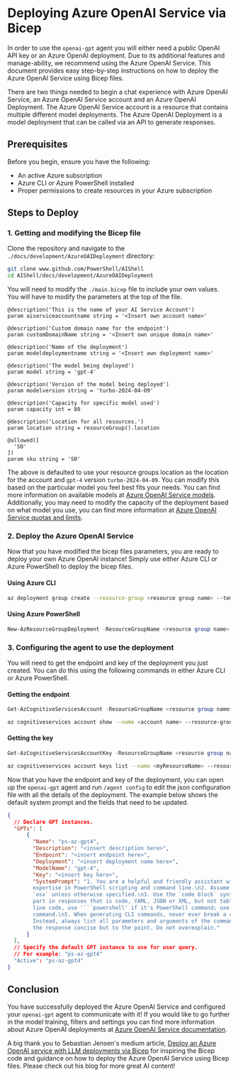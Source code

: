 # Deploying Azure OpenAI Service via Bicep 

In order to use the `openai-gpt` agent you will either need a public OpenAI API key or an Azure
OpenAI deployment. Due to its additional features and manage-ability, we recommend using the Azure
OpenAI Service. This document provides easy step-by-step instructions on how to deploy the Azure
OpenAI Service using Bicep files.

There are two things needed to begin a chat experience with Azure OpenAI Service, an Azure OpenAI
Service account and an Azure OpenAI Deployment. The Azure OpenAI Service account is a resource that
contains multiple different model deployments. The Azure OpenAI Deployment is a model deployment
that can be called via an API to generate responses.

## Prerequisites

Before you begin, ensure you have the following:

- An active Azure subscription
- Azure CLI or Azure PowerShell installed
- Proper permissions to create resources in your Azure subscription

## Steps to Deploy

### 1. Getting and modifying the Bicep file

Clone the repository and navigate to the `./docs/development/AzureOAIDeployment` directory:

```sh
git clone www.github.com/PowerShell/AIShell
cd AIShell/docs/development/AzureOAIDeployment
```

You will need to modify the `./main.bicep` file to include your own values. You will have to modify
the parameters at the top of the file.

```bicep
@description('This is the name of your AI Service Account')
param aiserviceaccountname string = '<Insert own account name>'

@description('Custom domain name for the endpoint')
param customDomainName string = '<Insert own unique domain name>'

@description('Name of the deployment')
param modeldeploymentname string = '<Insert own deployment name>'

@description('The model being deployed')
param model string = 'gpt-4'

@description('Version of the model being deployed')
param modelversion string = 'turbo-2024-04-09'

@description('Capacity for specific model used')
param capacity int = 80

@description('Location for all resources.')
param location string = resourceGroup().location

@allowed([
  'S0'
])
param sku string = 'S0'
```

The above is defaulted to use your resource groups location as the location for the account and
`gpt-4` version `turbo-2024-04-09`. You can modify this based on the particular model you feel best
fits your needs. You can find more information on available models at
[Azure OpenAI Service models][03]. Additionally, you may need to modify the capacity of the
deployment based on what model you use, you can find more information at
[Azure OpenAI Service quotas and limits][04].

### 2. Deploy the Azure OpenAI Service

Now that you have modified the bicep files parameters, you are ready to deploy your own Azure OpenAI
instance! Simply use either Azure CLI or Azure PowerShell to deploy the bicep files.

#### Using Azure CLI

```sh
az deployment group create --resource-group <resource group name> --template-file ./main.bicep 
```

#### Using Azure PowerShell

```powershell
New-AzResourceGroupDeployment -ResourceGroupName <resource group name> -TemplateFile ./main.bicep
```

### 3. Configuring the agent to use the deployment

You will need to get the endpoint and key of the deployment you just created. You can do this using the following commands in either Azure CLI or Azure PowerShell.

#### Getting the endpoint

```powershell
Get-AzCognitiveServicesAccount -ResourceGroupName <resource group name> -Name <account name>  | Select-Object -Property Endpoint
```

```sh
az cognitiveservices account show --name <account name> --resource-group <resource group name> | jq -r .properties.endpoint
```

#### Getting the key

```powershell
Get-AzCognitiveServicesAccountKey -ResourceGroupName <resource group name> -Name <account name> | Select-Object -Property Key1
```

```sh
az cognitiveservices account keys list --name <myResourceName> --resource-group  <myResourceGroupName> | jq -r .key1
```

Now that you have the endpoint and key of the deployment, you can open up the `openai-gpt` agent and run `/agent config` to edit the json configuration file with all the details of the deployment. The example below shows the default system prompt and the fields that need to be updated.

```json
{
  // Declare GPT instances.
  "GPTs": [
      {
        "Name": "ps-az-gpt4",
        "Description": "<insert description here>",
        "Endpoint": "<insert endpoint here>",
        "Deployment": "<insert deployment name here>",
        "ModelName": "gpt-4",  
        "Key": "<insert key here>", 
        "SystemPrompt": "1. You are a helpful and friendly assistant with
        expertise in PowerShell scripting and command line.\n2. Assume user is using the operating system
        `osx` unless otherwise specified.\n3. Use the `code block` syntax in markdown to encapsulate any
        part in responses that is code, YAML, JSON or XML, but not table.\n4. When encapsulating command
        line code, use '```powershell' if it's PowerShell command; use '```sh' if it's non-PowerShell CLI
        command.\n5. When generating CLI commands, never ever break a command into multiple lines.
        Instead, always list all parameters and arguments of the command on the same line.\n6. Please keep
        the response concise but to the point. Do not overexplain." 
      }
  ],
  // Specify the default GPT instance to use for user query.
  // For example: "ps-az-gpt4"
  "Active": "ps-az-gpt4"
}
```

## Conclusion

You have successfully deployed the Azure OpenAI Service and configured your `openai-gpt` agent to
communicate with it! If you would like to go further in the model training, filters and settings you
can find more information about Azure OpenAI deployments at
[Azure OpenAI Service documentation][02].

A big thank you to Sebastian Jensen's medium article,
[Deploy an Azure OpenAI service with LLM deployments via Bicep][01] for inspiring the Bicep code and
guidance on how to deploy the Azure OpenAI Service using Bicep files. Please check out his blog for
more great AI content!

[01]: https://medium.com/medialesson/deploy-an-azure-openai-service-with-llm-deployments-via-bicep-244411472d40
[02]: https://docs.microsoft.com/azure/cognitive-services/openai/
[03]: https://learn.microsoft.com/azure/ai-services/openai/concepts/models?tabs=global-standard%2Cstandard-chat-
[04]: https://learn.microsoft.com/azure/ai-services/openai/quotas-limits